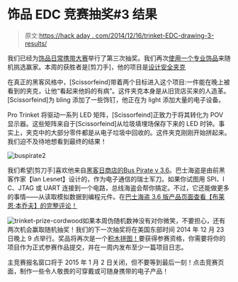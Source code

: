 # 饰品 EDC 竞赛抽奖#3 结果

> 原文:[https://hack aday . com/2014/12/16/trinket-EDC-drawing-3-results/](https://hackaday.com/2014/12/16/trinket-edc-drawing-3-results/)

我们已经为[饰品日常携带大赛](http://hackaday.io/contest/3432)举行了第三次抽奖。我们再次[使用一个专业饰品](http://hackaday.io/project/3594)来随机挑选赢家。本周的获胜者是[剪刀手]，他的项目是[设计安全夹克](http://hackaday.io/project/3584)

在真正的黑客风格中，[Scissorfeind]带着两个目标进入这个项目:一件能在晚上被看到的夹克，让他“看起来他妈的有病”。这件夹克本身是从旧货店买来的人造革。[Scissorfeind]为 bling 添加了一些饰钉，他正在为 light 添加大量的电子设备。

Pro Trinket 将驱动一系列 LED 矩阵，[Scissorfeind]正致力于将其转化为 POV 显示器。这些矩阵来自于[Scissorfeind]从垃圾填埋场保存下来的 LED 时钟。事实上，夹克中的大部分零件都是从电子垃圾中回收的。这件夹克刚刚开始拼起来。我们迫不及待地想看到最终的结果！

![buspirate2](../Images/f5d08326bbb9db93114245f9abfe027b.png)

我们希望[剪刀手]喜欢他来自[黑客日商店的](http://store.hackaday.com/)[Bus Pirate v 3.6](http://store.hackaday.com/products/buspirate-v3-6-thm180c4m)。巴士海盗是由前黑客作家【Ian Lesnet】设计的，作为电子通信的瑞士军刀。如果你试图用 SPI、I C、JTAG 或 UART 连接到一个电路，总线海盗会帮你搞定。不过，它还能做更多的事情——从读取模拟数据到编程元件。在[巴士海盗 3.6 版产品页面查看【布莱恩·本乔夫】的完整评论！](http://store.hackaday.com/products/buspirate-v3-6-thm180c4m)

![trinket-prize-cordwood](../Images/73304dc0d990cc41d826c7b506bd4399.png)如果本周伪随机数神没有对你微笑，不要担心，还有两次机会赢取随机抽奖！我们的下一次抽奖将在美国东部时间 2014 年 12 月 23 日晚上 9 点举行。奖品将再次是一个[积木拼图！](http://store.hackaday.com/collections/products-toys-kits/products/cordwood-puzzle-first-edition)要获得参赛资格，你需要将你的项目作为正式参赛作品提交，并在一周内发布至少一篇项目日志。

主竞赛报名窗口将于 2015 年 1 月 2 日关闭，但不要等到最后一刻！点击竞赛页面，制作一些令人敬畏的可穿戴或可随身携带的电子产品！